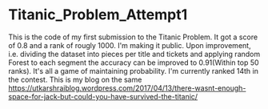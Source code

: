 # Titanic_Problem_Attempt1
This is the code of my first submission to the Titanic Problem. It got a score of 0.8 and a rank of rougly 1000. I'm making it public. Upon improvement, i.e. dividing the dataset into pieces per title and tickets and applying random Forest to each segment the accuracy can be improved to 0.91(Within top 50 ranks). It's all a game of maintaining probability. I'm currently ranked 14th in the contest.
This is my blog on the same https://utkarshraiblog.wordpress.com/2017/04/13/there-wasnt-enough-space-for-jack-but-could-you-have-survived-the-titanic/
